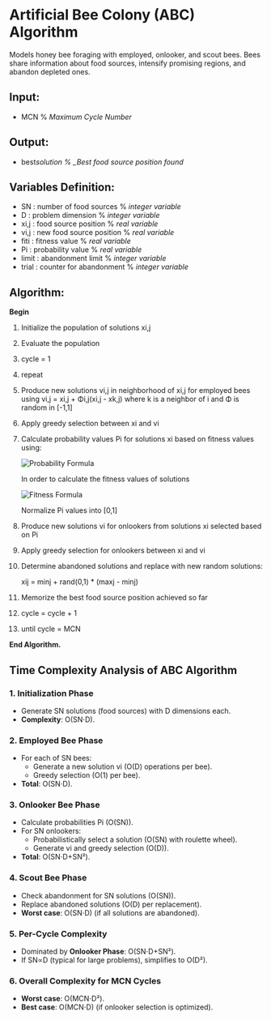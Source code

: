 # Artificial Bee Colony (ABC) Algorithm

Models honey bee foraging with employed, onlooker, and scout bees. Bees share information about food sources, intensify promising regions, and abandon depleted ones.

## Input:

- MCN % _Maximum Cycle Number_

## Output:

- best*solution % \_Best food source position found*

## Variables Definition:

- SN : number of food sources % _integer variable_
- D : problem dimension % _integer variable_
- xi,j : food source position % _real variable_
- vi,j : new food source position % _real variable_
- fiti : fitness value % _real variable_
- Pi : probability value % _real variable_
- limit : abandonment limit % _integer variable_
- trial : counter for abandonment % _integer variable_

## Algorithm:

**Begin**

1. Initialize the population of solutions xi,j
2. Evaluate the population
3. cycle = 1
4. repeat
5. Produce new solutions vi,j in neighborhood of xi,j for employed bees using vi,j = xi,j + Φi,j(xi,j - xk,j) where k is a neighbor of i and Φ is random in [-1,1]
6. Apply greedy selection between xi and vi
7. Calculate probability values Pi for solutions xi based on fitness values using:

   ![Probability Formula](https://drive.google.com/thumbnail?id=1vmq38cYDvDd0eAxZgedfDP_KOf5kJVjy&sz=w2000)

   In order to calculate the fitness values of solutions

   ![Fitness Formula](https://drive.google.com/thumbnail?id=11bVF5M4Enf7fO5h8gZ0xLTFAi1iV9LbA&sz=w2000)

   Normalize Pi values into [0,1]

8. Produce new solutions vi for onlookers from solutions xi selected based on Pi
9. Apply greedy selection for onlookers between xi and vi
10. Determine abandoned solutions and replace with new random solutions:

    xij = minj + rand(0,1) \* (maxj - minj)

11. Memorize the best food source position achieved so far
12. cycle = cycle + 1
13. until cycle = MCN

**End Algorithm.**

## Time Complexity Analysis of ABC Algorithm

### 1. Initialization Phase

- Generate SN solutions (food sources) with D dimensions each.
- **Complexity**: O(SN⋅D).

### 2. Employed Bee Phase

- For each of SN bees:
  - Generate a new solution vi (O(D) operations per bee).
  - Greedy selection (O(1) per bee).
- **Total**: O(SN⋅D).

### 3. Onlooker Bee Phase

- Calculate probabilities Pi (O(SN)).
- For SN onlookers:
  - Probabilistically select a solution (O(SN) with roulette wheel).
  - Generate vi and greedy selection (O(D)).
- **Total**: O(SN⋅D+SN²).

### 4. Scout Bee Phase

- Check abandonment for SN solutions (O(SN)).
- Replace abandoned solutions (O(D) per replacement).
- **Worst case**: O(SN⋅D) (if all solutions are abandoned).

### 5. Per-Cycle Complexity

- Dominated by **Onlooker Phase**: O(SN⋅D+SN²).
- If SN∝D (typical for large problems), simplifies to O(D²).

### 6. Overall Complexity for MCN Cycles

- **Worst case**: O(MCN⋅D²).
- **Best case**: O(MCN⋅D) (if onlooker selection is optimized).
